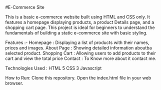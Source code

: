 #E-Commerce Site

This is a basic e-commerce website built using HTML and CSS only. It features a homepage displaying products, a product Details page, and a shopping cart page. This project is ideal for beginners to understand the fundamentals of building a static e-commerce site with basic styling.

Features :-
   Homepage : Displaying a list of products with their names, prices and images.
   About Page : Showing detailed information aboutba selected product.
   Shopping Cart : Allowing users to add products to their cart and view the total price
   Contact : To Know more about it contact me.

   Technologies Used :
   HTML 5
   CSS 3
   Javascript

   How to Run:
   Clone this repository.
   Open the index.html file in your web browser.